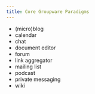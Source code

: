 ```yaml
---
title: Core Groupware Paradigms
---
```


- (micro)blog
- calendar
- chat
- document editor
- forum
- link aggregator
- mailing list
- podcast
- private messaging
- wiki
